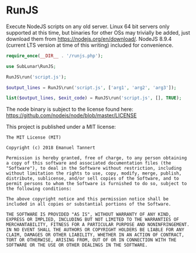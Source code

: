 # RunJS

Execute NodeJS scripts on any old server. Linux 64 bit servers only
supported at this time, but binaries for other OSs may trivially
be added, just download them from
<https://nodejs.org/en/download/>. NodeJS 8.9.4 (current LTS
version at time of this writing) included for convenience.

```php
require_once(__DIR__ . '/runjs.php');

use SubLunar\RunJS;

RunJS\run('script.js');

$output_lines = RunJS\run('script.js', ['arg1', 'arg2', 'arg3']);

list($output_lines, $exit_code) = RunJS\run('script.js', [], TRUE);
```

The node binary is subject to the license found here:
<https://github.com/nodejs/node/blob/master/LICENSE>

This project is published under a MIT license:

```text
The MIT License (MIT)

Copyright (c) 2018 Emanuel Tannert

Permission is hereby granted, free of charge, to any person obtaining a copy of this software and associated documentation files (the "Software"), to deal in the Software without restriction, including without limitation the rights to use, copy, modify, merge, publish, distribute, sublicense, and/or sell copies of the Software, and to permit persons to whom the Software is furnished to do so, subject to the following conditions:

The above copyright notice and this permission notice shall be included in all copies or substantial portions of the Software.

THE SOFTWARE IS PROVIDED "AS IS", WITHOUT WARRANTY OF ANY KIND, EXPRESS OR IMPLIED, INCLUDING BUT NOT LIMITED TO THE WARRANTIES OF MERCHANTABILITY, FITNESS FOR A PARTICULAR PURPOSE AND NONINFRINGEMENT. IN NO EVENT SHALL THE AUTHORS OR COPYRIGHT HOLDERS BE LIABLE FOR ANY CLAIM, DAMAGES OR OTHER LIABILITY, WHETHER IN AN ACTION OF CONTRACT, TORT OR OTHERWISE, ARISING FROM, OUT OF OR IN CONNECTION WITH THE SOFTWARE OR THE USE OR OTHER DEALINGS IN THE SOFTWARE.
```
